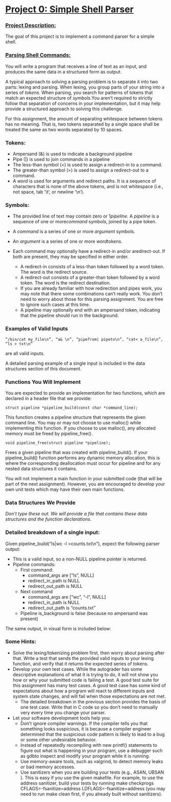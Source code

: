 # <ins>Project 0: Simple Shell Parser</ins>

### <ins>Project Description:</ins>
The goal of this project is to implement a command parser for a simple shell.

### <ins>Parsing Shell Commands: </ins>
You will write a program that receives a line of text as an input, and produces the same data in a structured form as output.

A typical approach to solving a parsing problem is to separate it into two parts: lexing and parsing. When lexing, you group parts of your string into a series of ​_tokens_​. When parsing, you search for patterns of tokens that match an expected structure of ​_symbols_.​ You aren’t required to strictly follow that separation of concerns in your implementation, but it may help provide a structured approach to solving this challenge.

For this assignment, the amount of separating whitespace between tokens has no meaning. That is, two tokens separated by a single space shall be treated the same as two words separated by 10 spaces.

### Tokens​:
* Ampersand (&) is used to indicate a background pipeline
* Pipe (|) is used to join commands in a pipeline
* The less-than symbol (<) is used to assign a redirect-in to a command.
* The greater-than symbol (>) is used to assign a redirect-out to a command.
* A _​word_​ is used for arguments and redirect paths. It is a sequence of characters that is none of the above tokens, and is not whitespace (i.e., not space, tab ‘\t’, or newline ‘\n’).

### Symbols​:
* The provided line of text may contain zero or 1 _​pipeline_.​ A ​_pipeline_ ​is a sequence of one
or more ​_command​_ symbols, joined by a pipe token.
* A ​_command_​ is a series of one or more _​argument_ s​ymbols.
* An ​_argument_​ is a series of one or more _​word_ ​tokens.
* Each command may optionally have a ​redirect-in​ and/or a ​redirect-out.​ If both are
present, they may be specified in either order.

    * A redirect-in consists of a less-than token followed by a word token. The word is
    the redirect source.
    * A redirect-out consists of a greater-than token followed by a word token. The
    word is the redirect destination.
    * If you are already familiar with how redirection and pipes work, you may note that
    there some combinations can’t really work. You don’t need to worry about those
    for this parsing assignment. You are free to ignore such cases at this time.
    * A pipeline may optionally end with an ​ampersand​ token, indicating that the pipeline
    should run in the background.

### Examples of Valid Inputs

    “/bin/cat my_file\n”, “a& \n”, “pipefrom| pipeto\n”, “cat< a_file\n”, “ls > txt\n”

are all valid inputs.

A detailed parsing example of a single input is included in the data structures section of this document.

### Functions You Will Implement
You are expected to provide an implementation for two functions, which are declared in a header file that we provide:

    struct pipeline *pipeline_build(const char *​command_line​);

This function creates a pipeline structure that represents the given command line. You may or may not choose to use malloc() while implementing this function. If you choose to use malloc(), any allocated memory must be freed by ​pipeline_free()​.

    void pipeline_free(struct pipeline *​pipeline​);

Frees a given ​pipeline​ that was created with pipeline_build(). If your pipeline_build() function performs any dynamic memory allocation, this is where the corresponding deallocation must occur for ​pipeline​ and for any nested data structures it contains.

You will​ ​not implement​ a main function in your submitted code (that will be part of the next assignment). However, you are encouraged to develop your own unit tests which may have their own main functions.

### Data Structures We Provide
_Don’t type these out. We will provide a file that contains these data structures and the function declarations_.

### Detailed breakdown of a single input​:
Given ​pipeline_build(“ls|wc -l >counts.txt\n”)​, expect the following parser output:

* This is a valid input, so a non-NULL pipeline pointer is returned.
* Pipeline commands:
    * First command:
        * command_args are [“ls”, NULL]
        * redirect_in_path is NULL
        * redirect_out_path is NULL
    * Next command
        * command_args are [“wc”, “-l”, NULL]
        * redirect_in_path is NULL
        * redirect_out_path is “counts.txt”
    * Pipeline is_background is false (because no ampersand was present)

The same output, in visual form is included below:

### Some Hints:
* Solve the lexing/tokenizing problem first, then worry about parsing after that. Write a test that sends the provided valid inputs to your lexing function, and verify that it returns the expected series of tokens.
* Develop your own test cases. While the autograder has some descriptive explanations of what it is trying to do, it will not show you how or why your submitted code is failing a test. A good test suite for this assignment has many test cases. A good test case has some kind of expectations about how a program will react to different inputs and system state changes, and will fail when those expectations are not met.
    * The detailed breakdown in the previous section provides the basis of one test case. Write that in C code so you don’t need to manually very every time you change your parser.
* Let your software development tools help you:
    * Don’t ignore compiler warnings. If the compiler tells you that something looks
    suspicious, it is because a compiler engineer determined that the suspicious
    code pattern is likely to lead to a bug or some other undesirable behavior.
    * Instead of repeatedly recompiling with new printf() statements to figure out what
    is happening in your program, use a debugger such as ​gdb​ to inspect and modify
    your program while it is running.
    * Use memory-aware tools, such as ​valgrind​, to detect memory leaks or bad
    memory accesses.
    * Use sanitizers when you are building your tests (e.g., ​ASAN​, ​UBSAN​). This is
    easy if you use the given makefile. For example, to use the address sanitizer, build your tests by running ​make checkprogs CFLAGS=-fsanitize=address LDFLAGS=-fsanitize=address​ (you may need to run make clean first, if you already built without sanitizers).
    
